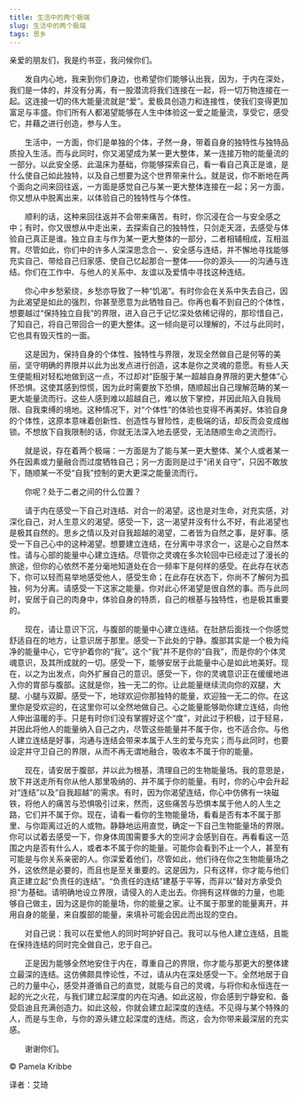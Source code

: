 ```yaml
--- 
title: 生活中的两个极端 
slug: 生活中的两个极端 
tags: 思乡
--- 
```

亲爱的朋友们，我是约书亚，我问候你们。

　　发自内心地，我来到你们身边，也希望你们能够认出我，因为，于内在深处，我们是一体的，并没有分离，有一股潜流将我们连接在一起，将一切万物连接在一起。这连接一切的伟大能量流就是“爱”。爱极具创造力和连接性，使我们变得更加富足与丰盛。你们所有人都渴望能够在人生中体验这一爱之能量流，享受它，感受它，并藉之进行创造，参与人生。

　　生活中，一方面，你们是单独的个体，孑然一身，带着自身的独特性与独特品质投入生活。而与此同时，你又渴望成为某一更大整体，某一连接万物的能量流的一部分。以此安全感、此温床为基础，你能够探索自己，看一看自己真正是谁，是什么使自己如此独特，以及自己想要为这个世界带来什么。就是说，你不断地在两个面向之间来回往返，一方面是感觉自己与某一更大整体连接在一起；另一方面，你又想从中脱离出来，以体验自己的独特性与个体性。

　　顺利的话，这种来回往返并不会带来痛苦。有时，你沉浸在合一与安全感之中；有时，你又很想从中走出来，去探索自己的独特性，只剑走天涯，去感受与体验自己真正是谁。独立自主与作为某一更大整体的一部分，二者相辅相成，互相滋育。尽管如此，你们中的许多人深深思念合一、安全感与连结，并不懈地寻找能够充实自己、带给自己归家感、使自己忆起那合一整体——你的源头——的沟通与连结。你们在工作中、与他人的关系中、友谊以及爱情中寻找这种连结。

　　你心中乡愁萦绕，乡愁亦导致了一种“饥渴”。有时你会在关系中失去自己，因为此渴望是如此的强烈，你甚至愿意为此牺牲自己。你再也看不到自己的个体性，想要越过“保持独立自我”的界限，进入自己于记忆深处依稀记得的，那珍惜自己，了知自己，将自己带回合一的更大整体。这一倾向是可以理解的，不过与此同时，它也具有毁灭性的一面。

　　这是因为，保持自身的个体性、独特性与界限，发现全然做自己是何等的美丽，坚守明确的界限并以此为出发点进行创造，这本是你之灵魂的意愿。有些人天生便能相对轻松地做到这一点，不过却对“臣服于某一超越自身界限的更大整体”心怀恐惧。这使其感到惊慌，因为此时需要放下恐惧，随顺超出自己理解范畴的某一更大能量流而行。这些人感到难以超越自己，难以放下掌控，并因此陷入自我局限、自我束缚的境地。这种情况下，对“个体性”的体验也变得不再美好。体验自身的个体性，这原本意味着创新性、创造性与冒险性，走极端的话，却反而会变成枷锁。不想放下自我限制的话，你就无法深入地去感受，无法随顺生命之流而行。

　　就是说，存在着两个极端：一方面是为了能与某一更大整体、某个人或者某一外在因素或力量融合而过度牺牲自己；另一方面则是过于“闭关自守”，只因不敢放下，随顺某一不受“自我”控制的更大更深之能量流而行。

　　你呢？处于二者之间的什么位置？

　　请于内在感受一下自己对连结、对合一的渴望。这也是对生命，对充实感，对深化自己，对人生意义的渴望。感受一下，这一渴望并没有什么不好，有此渴望也是极其自然的。思乡之情以及对自我超越的渴望，二者皆为自然之事，是好事。感受一下自己心中的这种渴望。想要建立连结，在分离中寻求合一，这是心之自然本性。请与心部的能量中心建立连结。尽管你之灵魂在多次轮回中已经走过了漫长的旅途，但你的心依然不差分毫地知道处在合一频率下是何样的感受。在此存在状态下，你可以轻而易举地感受他人，感受生命；在此存在状态下，你尚不了解何为孤独，何为分离。请感受一下这家之能量。你对此心怀渴望是很自然的事。而与此同时，安居于自己的肉身中，体验自身的特质，自己的根基与独特性，也是极其重要的。

　　现在，请让意识下沉，与腹部的能量中心建立连结。在肚脐后面找一个你感觉舒适自在的地方，让意识居于那里。感受一下此处的宁静。腹部其实是一个极为纯净的能量中心，它守护着你的“我”。这个“我”并不是你的“自我”，而是你的个体灵魂意识，及其所成就的一切。感受一下，能够安居于此能量中心是如此地美好。现在，以之为出发点，向外扩展自己的意识。感受一下，你的灵魂意识正在缓缓地进入你的胃部与腹部。这就是你，独一无二的你。让此能量继续流向你的双腿，大腿、小腿与双脚。感受一下，地球欢迎你那独特的能量，欢迎独一无二的你。在这里你是受欢迎的，在这里你可以全然地做自己。心之能量能够助你建立连结，向他人伸出温暖的手。只是有时你们没有掌握好这个“度”，对此过于积极，过于轻易，并因此将他人的能量纳入自己之内，尽管这些能量并不属于你，也不适合你。与他人建立连结是好事，沟通与连结会带来本属于人生的爱与充实；而与此同时，也要设定并守卫自己的界限，从而不再无谓地融合，吸收本不属于你的能量。

　　现在，请安居于腹部，并以此为根基，清理自己的生物能量场。我的意思是，放下并送走所有你从他人那里吸纳的、并不属于你的能量。有时，你的心中会升起对“连结”以及“自我超越”的需求。有时，因为你渴望连结，你心中仿佛有一块磁铁，将他人的痛苦与恐惧吸引过来，然而，这些痛苦与恐惧本属于他人的人生之路，它们并不属于你。现在，请看一看你的生物能量场，看看是否有本不属于那里、与你距离过近的人或物。静静地运用直觉，确定一下自己生物能量场的界限。你可以试着去感受一下，你身体周围需要多大的空间才会感到自在。再看看这一范围之内是否有什么人，或者本不属于你的能量。可能你会看到不止一个人，甚至有可能是与你关系亲密的人。你深爱着他们，尽管如此，他们待在你之生物能量场之外，这依然是必要的，而且也是至关重要的。这是因为，只有这样，你才能与他们真正建立起“负责任的连结”。“负责任的连结”建基于平等，而非以“替对方承受负担”为基础。请明确地设立界限，请侵入的人走出去。你拥有这样做的力量，也能够自己做主，因为这是你的能量场，你的能量之家。让不属于那里的能量离开，并用自身的能量，来自腹部的能量，来填补可能会因此而出现的空白。

　　对自己说：我可以在爱他人的同时呵护好自己。我可以与他人建立连结，且能在保持连结的同时完全做自己，忠于自己。

　　正是因为能够全然地安住于内在，尊重自己的界限，你才能与那更大的整体建立最深的连结。这仿佛颇具悖论性，不过，请从内在深处感受一下。全然地居于自己的力量中心，感受并遵循自己的直觉，就能与自己的灵魂，与将你和永恒连在一起的光之火花，与我们建立起深度的内在沟通。如此这般，你会感到宁静安和、备受启迪且充满创造力。如此这般，你就会建立起深度的连结。不见得与某个特殊的人，而是与生命，与你的源头建立起深度的连结。而这，会为你带来最深层的充实感。

　　谢谢你们。

© Pamela Kribbe

译者：艾琦